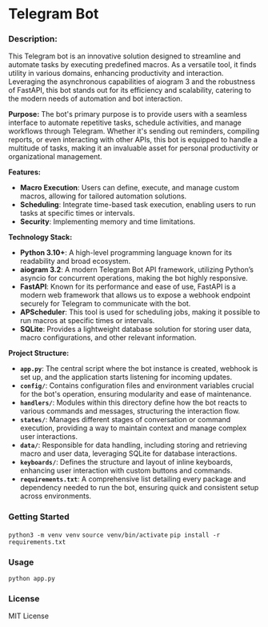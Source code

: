 # Telegram Bot

### Description:

This Telegram bot is an innovative solution designed to streamline and automate tasks by executing predefined macros. As a versatile tool, it finds utility in various domains, enhancing productivity and interaction. Leveraging the asynchronous capabilities of aiogram 3 and the robustness of FastAPI, this bot stands out for its efficiency and scalability, catering to the modern needs of automation and bot interaction.

**Purpose:**
The bot's primary purpose is to provide users with a seamless interface to automate repetitive tasks, schedule activities, and manage workflows through Telegram. Whether it's sending out reminders, compiling reports, or even interacting with other APIs, this bot is equipped to handle a multitude of tasks, making it an invaluable asset for personal productivity or organizational management.

**Features:**

- **Macro Execution**: Users can define, execute, and manage custom macros, allowing for tailored automation solutions.
- **Scheduling**: Integrate time-based task execution, enabling users to run tasks at specific times or intervals.
- **Security**: Implementing memory and time limitations.

**Technology Stack:**

- **Python 3.10+**: A high-level programming language known for its readability and broad ecosystem.
- **aiogram 3.2**: A modern Telegram Bot API framework, utilizing Python’s asyncio for concurrent operations, making the bot highly responsive.
- **FastAPI**: Known for its performance and ease of use, FastAPI is a modern web framework that allows us to expose a webhook endpoint securely for Telegram to communicate with the bot.
- **APScheduler**: This tool is used for scheduling jobs, making it possible to run macros at specific times or intervals.
- **SQLite**: Provides a lightweight database solution for storing user data, macro configurations, and other relevant information.

**Project Structure:**

- **`app.py`**: The central script where the bot instance is created, webhook is set up, and the application starts listening for incoming updates.
- **`config/`**: Contains configuration files and environment variables crucial for the bot's operation, ensuring modularity and ease of maintenance.
- **`handlers/`**: Modules within this directory define how the bot reacts to various commands and messages, structuring the interaction flow.
- **`states/`**: Manages different stages of conversation or command execution, providing a way to maintain context and manage complex user interactions.
- **`data/`**: Responsible for data handling, including storing and retrieving macro and user data, leveraging SQLite for database interactions.
- **`keyboards/`**: Defines the structure and layout of inline keyboards, enhancing user interaction with custom buttons and commands.
- **`requirements.txt`**: A comprehensive list detailing every package and dependency needed to run the bot, ensuring quick and consistent setup across environments.

### Getting Started

`python3 -m venv venv`
`source venv/bin/activate`
`pip install -r requirements.txt`

### Usage

`python app.py`

### License

MIT License
